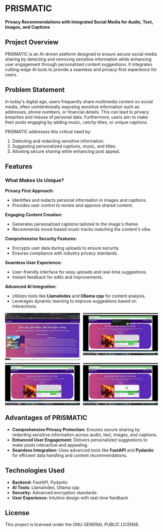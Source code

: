 # PRISMATIC

**Privacy Recommendations with Integrated Social Media for Audio, Text, Images, and Captions**

## Project Overview

PRISMATIC is an AI-driven platform designed to ensure secure social media sharing by detecting and removing sensitive information while enhancing user engagement through personalized content suggestions. It integrates cutting-edge AI tools to provide a seamless and privacy-first experience for users.

## Problem Statement

In today's digital age, users frequently share multimedia content on social media, often unintentionally exposing sensitive information such as addresses, phone numbers, or financial details. This can lead to privacy breaches and misuse of personal data. Furthermore, users aim to make their posts engaging by adding music, catchy titles, or unique captions. 

PRISMATIC addresses this critical need by:
1. Detecting and redacting sensitive information.
2. Suggesting personalized captions, music, and titles.
3. Allowing secure sharing while enhancing post appeal.

## Features

### What Makes Us Unique?
 **Privacy First Approach:**
  - Identifies and redacts personal information in images and captions.
  - Provides user control to review and approve shared content.
  
 **Engaging Content Creation:**
  - Generates personalized captions tailored to the image's theme.
  - Recommends mood-based music tracks matching the content's vibe.

 **Comprehensive Security Features:**
  - Encrypts user data during uploads to ensure security.
  - Ensures compliance with industry privacy standards.

 **Seamless User Experience:**
  - User-friendly interface for easy uploads and real-time suggestions.
  - Instant feedback for edits and improvements.

 **Advanced AI Integration:**
  - Utilizes tools like **LlamaIndex** and **Ollama cpp** for content analysis.
  - Leverages dynamic learning to improve suggestions based on interactions.

<div style="display: grid; grid-template-columns: 1fr 1fr; gap: 10px;">
  <img src="media/initial.jpg" width="100%">
  <img src="media/Screenshot (125).png" width="100%">
  <img src="media/Screenshot (124).png" width="100%">
  <img src="media/Screenshot (123).png" width="100%">
</div>

## Advantages of PRISMATIC
 - **Comprehensive Privacy Protection:** Ensures secure sharing by redacting sensitive information across audio, text, images, and captions.
 - **Enhanced User Engagement:** Delivers personalized suggestions to make posts interactive and appealing.
 - **Seamless Integration:** Uses advanced tools like **FastAPI** and **Pydantic** for efficient data handling and content recommendations.

## Technologies Used
- **Backend:** FastAPI, Pydantic
- **AI Tools:** LlamaIndex, Ollama cpp
- **Security:** Advanced encryption standards
- **User Experience:** Intuitive design with real-time feedback

## License
This project is licensed under the GNU GENERAL PUBLIC LICENSE. 

